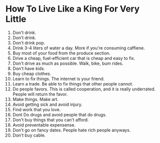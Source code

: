 # How To Live Like a King For Very Little
1. Don't drink.
2. Don't drink.
3. Don't drink pop.
4. Drink 3-4 liters of water a day. More if you're consuming caffiene.
5. Buy most of your food from the produce section.
6. Drive a cheap, fuel-efficient car that is cheap and easy to fix.
7. Don't drive as much as possible. Walk, bike, bum rides.
8. Don't have kids.
9. Buy cheap clothes.
10. Learn to fix things. The internet is your friend.
11. Learn a trade. Be able to fix things that other people cannot.
12. Do people favors. This is called cooperation, and it is really underrated. People will return the favor.
13. Make things. Make art.
14. Avoid getting sick and avoid injury.
15. Find work that you love.
16. Dont Do drugs and avoid people that do drugs.
17. Don't buy things that you can't afford.
18. Avoid preventable expensense.
19. Don't go on fancy dates. People hate rich people anyways.
20. Don't buy cable.